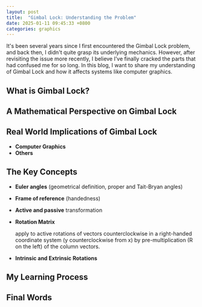 ```yaml
---
layout: post
title:  "Gimbal Lock: Understanding the Problem"
date: 2025-01-11 09:45:33 +0800
categories: graphics
---
```


It's been several years since I first encountered the Gimbal Lock problem, and back then, I didn't quite grasp its underlying mechanics. However, after revisiting the issue more recently, I believe I’ve finally cracked the parts that had confused me for so long. In this blog, I want to share my understanding of Gimbal Lock and how it affects systems like computer graphics.

## What is Gimbal Lock?

## A Mathematical Perspective on Gimbal Lock

## Real World Implications of Gimbal Lock
- **Computer Graphics**
- **Others**

## The Key Concepts
- **Euler angles** (geometrical definition, proper and Tait-Bryan angles)
- **Frame of reference** (handedness)
- **Active and passive** transformation
- **Rotation Matrix** 

  apply to active rotations of vectors counterclockwise in a right-handed coordinate system (y counterclockwise from x) by pre-multiplication (R on the left) of the column vectors.

- **Intrinsic and Extrinsic Rotations**

## My Learning Process

## Final Words

